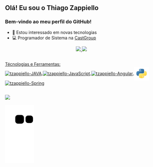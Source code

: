 ## Olá! Eu sou o Thiago Zappiello
<h3>Bem-vindo ao meu perfil do GitHub!</h3>

- 👀 Estou interessado em novas tecnologias
- 💻 Programador de Sistema na <a href="https://www.castgroup.com.br">CastGroup</a>

     

<div>
  <a href="https://github.com/TZappiello">
   <p align="middle"> 
   <img height="180em" src="https://github-readme-stats.vercel.app/api?username=TZappiello&show_icons=true&theme=merko&include_all_commits=true&count_private=true"/>
    <img height="180em" src="https://github-readme-stats.vercel.app/api/top-langs/?username=TZappiello&layout=compact&langs_count=7&theme=merko"/>
    </p>
    </div>
<div style="display: inline_block"><br>
      <div>
            <label>Técnologias e Ferramentas:</label>
      </div>   
  <img align="center" alt="tzappiello-JAVA" height="45" width="50" src="https://cdn.jsdelivr.net/gh/devicons/devicon/icons/java/java-original.svg">
  <img align="center" alt="tzappiello-JavaScript" height="40" width="40" src="https://seeklogo.com/images/J/javascript-logo-8892AEFCAC-seeklogo.com.png">
   <img align="center" alt="tzappiello-Angular" height="45" width="50" src="https://upload.wikimedia.org/wikipedia/commons/c/cf/Angular_full_color_logo.svg">
  <img align="center" alt="tzappiello-Python" height="45" width="50" src="https://raw.githubusercontent.com/github/explore/master/topics/python/python.png">
  <img align="center" alt="tzappiello-Spring" height="45" width="50" src="https://www.clipartmax.com/png/full/354-3543373_spring-framework-logo-svg-png-download-java-spring.png">

  
</div>

##

<div>


 <!-- <a href="https://www.facebook.com/profile.php?id=100011371610603" target="_blank"><img src="https://img.shields.io/badge/Facebook-1877F2?style=for-the-badge&logo=facebook&logoColor=white" target="blank"></a> -->

<a href="https://www.linkedin.com/in/thiago-zappiello/" target="_blank"><img src="https://img.shields.io/badge/-LinkedIn-%230077B5?style=for-the-badge&logo=linkedin&logoColor=white" target="_blank"></a> 
  
 <div>

 ![Snake animation](https://github.com/TZappiello/TZappiello/blob/output/github-contribution-grid-snake.svg)
 </div>
</div>
<!-- TZappiello
/
chess-system-java -->
